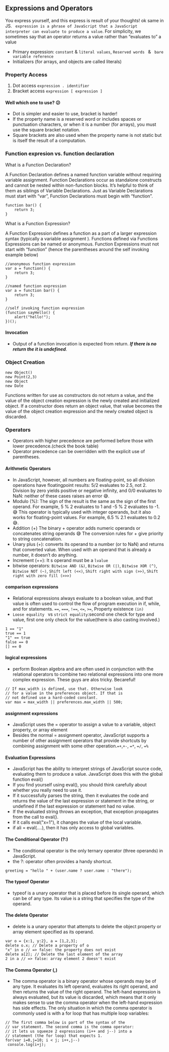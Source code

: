 ## Expressions and Operators
You express yourself, and this express is result of your thoughts! ok same in JS. ` expression is a phrase of JavaScript that a JavaScript interpreter
can evaluate to produce a value`.  For simplicity, we sometimes say that an operator returns a value rather than “evaluates to” a value
- Primary expression: `constant` & `literal values`, `Reserved words ` & ` bare variable reference`
- Initializers (for arrays, and objects are called literals)

### Property Access
1. Dot access `expression . identifier` 
2. Bracket access `expression [ expression ]`

#### Well which one to use? :confused:
- Dot is simpler and easier to use, bracket is harder! 
- If the property name is a reserved word or includes spaces or punctuation characters, or when it is a number (for arrays), you must use the square bracket notation. 
- Square brackets are also used when the property name is not static but is itself the result of a computation.

### Function expresion vs. function declaration
What is a Function Declaration?

A Function Declaration defines a named function variable without requiring variable assignment. Function Declarations occur as standalone constructs and cannot be nested within non-function blocks. It’s helpful to think of them as siblings of Variable Declarations. Just as Variable Declarations must start with “var”, Function Declarations must begin with “function”.
```
function bar() {
    return 3;
}
```

What is a Function Expression?

A Function Expression defines a function as a part of a larger expression syntax (typically a variable assignment ). Functions defined via Functions Expressions can be named or anonymous. Function Expressions must not start with “function” (hence the parentheses around the self invoking example below)
```
//anonymous function expression
var a = function() {
    return 3;
}
 
//named function expression
var a = function bar() {
    return 3;
}
 
//self invoking function expression
(function sayHello() {
    alert("hello!");
})();
```

#### Invocation
- Output of a function invocation is expected from return. ***If there is no return the it is undefined***.

### Object Creation
```
new Object()
new Point(2,3)
new Object
new Date
```
Functions written for use as constructors do not return a value, and the value of the object creation expression is the newly created and initialized object. If a constructor does return an object value, that value becomes the value of the object creation expression and
the newly created object is discarded.
### Operators
- Operators with higher precedence are performed before those with lower precedence.(check the book table)
- Operator precedence can be overridden with the explicit use of parentheses.

#### Arithmetic Operators
- In JavaScript, however, all numbers are floating-point, so all division operations have floatingpoint results: 5/2 evaluates to 2.5, not 2. Division by zero yields positive or negative infinity, and 0/0 evaluates to NaN: neither of these cases raises an error :sweat_smile:.
- Modulo (%):  The sign of the result is the same as the sign of the first operand. For example, 5 % 2 evaluates to 1 and -5 % 2 evaluates to -1. :sweat_smile: This operator is typically used with integer operands, but it also works for floating-point values. For example, 6.5 % 2.1 evaluates to 0.2 :sweat_smile:.
- Addition (+) The binary + operator adds numeric operands or concatenates string operands :sweat_smile:  The conversion rules for + give priority to string concatenation.
- Unary plus (+): converts its operand to a number
(or to NaN) and returns that converted value. When used with an operand that is already a number, it doesn’t do anything.
- Increment (++): It s operand must be a `lvalue`
- bitwise operators: `Bitwise AND (&)`, `Bitwise OR (|)`, `Bitwise XOR (^)`, `Bitwise NOT (~)`, `Shift left (<<)`, `Shift right with sign (>>)`, `Shift right with zero fill (>>>)`

#### comparison expressions
- Relational expressions always evaluate to a boolean value, and that value is often used to control the flow of program execution in if, while, and for statements. `==`, `===`, `!==`, `<=`, `>=`, Property existence `(in)`
- `Loose equality ` vs `strict equality`:second one check for type and value, first one only check for the value(there is also casting involved.)
```
1 == "1"
true == 1
"1" == true
false == 0
[] == 0
```

#### logical expressions
- perform Boolean algebra and are often used in conjunction with the relational operators to combine two relational expressions into one more complex expression. These guys are alos tricky. Becareful!
```
// If max_width is defined, use that. Otherwise look
// for a value in the preferences object. If that is
// not defined use a hard-coded constant.
var max = max_width || preferences.max_width || 500;
```

#### assignment expressions
- JavaScript uses the = operator to assign a value to a variable, object property, or array element
- Besides the normal = assignment operator, JavaScript supports a number of other assignment operators that provide shortcuts by combining assignment with some other operation.`=+`,`+-`, `=*`, `=/`, `=%`

#### Evaluation Expressions
-  JavaScript has the ability to interpret strings of JavaScript source code, evaluating them to produce a value. JavaScript does this with the global function eval()
- If you find yourself using eval(), you should think carefully about whether you really need to use it.
- If it successfully parses the string, then it evaluates the code and returns the value of the last expression
or statement in the string, or undefined if the last expression or statement had no value. 
- If the evaluated string throws an exception, that exception propagates from the call to eval().
-  If it calls eval("x=1"), it changes the value of the local variable. 
- if ali = eval(....), then it has only access to global variables.

#### The Conditional Operator (?:)
- The conditional operator is the only ternary operator (three operands) in JavaScript.
- the ?: operator often provides a handy shortcut.
```
greeting = "hello " + (user.name ? user.name : "there");
```

#### The typeof Operator
- typeof is a unary operator that is placed before its single operand, which can be of any type. Its value is a string that
specifies the type of the operand.


#### The delete Operator
- delete is a unary operator that attempts to delete the object property or array element specified as its operand. 
```
var o = {x:1, y:2}, a = [1,2,3];
delete o.x; // Delete a property of o
"x" in o // => false: the property does not exist
delete a[2]; // Delete the last element of the array
2 in a // => false: array element 2 doesn't exist
```
#### The Comma Operator (,)
- The comma operator is a binary operator whose operands may be of any type. It evaluates its left operand, evaluates its right
operand, and then returns the value of the right operand. The left-hand expression is always evaluated, but its value is discarded,
which means that it only makes sense to use the comma operator when the left-hand expression has side effects. The only situation in which the comma operator is commonly used is with a for loop that has multiple loop variables:
```
// The first comma below is part of the syntax of the
// var statement. The second comma is the comma operator:
// it lets us squeeze 2 expressions (i++ and j--) into a
// statement (the for loop) that expects 1.
for(var i=0,j=10; i < j; i++,j--)
 console.log(i+j);
```
